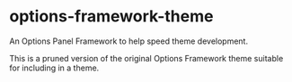 options-framework-theme
=======================

An Options Panel Framework to help speed theme development.

This is a pruned version of the original Options Framework theme suitable for including in a theme.
